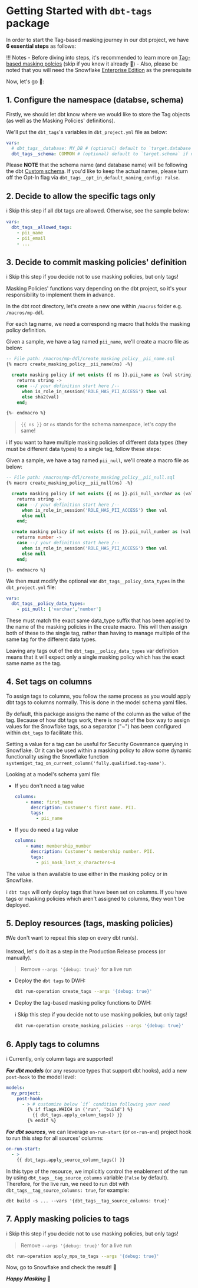# Getting Started with `dbt-tags` package

In order to start the Tag-based masking journey in our dbt project, we have **6 essential steps** as follows:

!!! Notes
    - Before diving into steps, it's recommended to learn more on [Tag-based masking polcies](https://docs.snowflake.com/en/user-guide/tag-based-masking-policies) (skip if you knew it already 💯)
    - Also, please be noted that you will need the Snowflake [Enterprise Edition](https://docs.snowflake.com/en/user-guide/intro-editions?ref=infintelambda) as the prerequisite

Now, let's go 🏃:

## 1. Configure the namespace (databse, schema)

Firstly, we should let dbt know where we would like to store the Tag objects (as well as the Masking Policies' definitions).

We'll put the `dbt_tags`'s variables in `dbt_project.yml` file as below:

```yaml
vars:
  # dbt_tags__database: MY_DB # (optional) default to `target.database` if not specified
  dbt_tags__schema: COMMON # (optional) default to `target.schema` if not specified
```

Please **NOTE** that the schema name (and database name) will be following the dbt [Custom schema](https://docs.getdbt.com/docs/build/custom-schemas).
If you'd like to keep the actual names, please turn off the Opt-In flag via `dbt_tags__opt_in_default_naming_config: False`.

## 2. Decide to allow the specific tags only

ℹ️ Skip this step if all dbt tags are allowed. Otherwise, see the sample below:

```yaml
vars:
  dbt_tags__allowed_tags:
    - pii_name
    - pii_email
    - ...
```

## 3. Decide to commit masking policies' definition

ℹ️ Skip this step if you decide not to use masking policies, but only tags!

Masking Policies' functions vary depending on the dbt project, so it's your responsibility to implement them in advance.

In the dbt root directory, let's create a new one within `/macros` folder e.g. `/macros/mp-ddl`.

For each tag name, we need a corresponding macro that holds the masking policy definition.

Given a sample, we have a tag named `pii_name`, we'll create a macro file as below:

```sql
-- File path: /macros/mp-ddl/create_masking_policy__pii_name.sql
{% macro create_masking_policy__pii_name(ns) -%}

  create masking policy if not exists {{ ns }}.pii_name as (val string)
    returns string ->
    case --/ your definition start here /--
      when is_role_in_session('ROLE_HAS_PII_ACCESS') then val
      else sha2(val)
    end;

{%- endmacro %}
```

> `{{ ns }}` or `ns` stands for the schema namespace, let's copy the same!

ℹ️ If you want to have multiple masking policies of different data types (they must be different data types) to a single tag, follow these steps:

Given a sample, we have a tag named `pii_null`, we'll create a macro file as below:

```sql
-- File path: /macros/mp-ddl/create_masking_policy__pii_null.sql
{% macro create_masking_policy__pii_null(ns) -%}

  create masking policy if not exists {{ ns }}.pii_null_varchar as (val string)
    returns string ->
    case --/ your definition start here /--
      when is_role_in_session('ROLE_HAS_PII_ACCESS') then val
      else null
    end;

  create masking policy if not exists {{ ns }}.pii_null_number as (val number)
    returns number ->
    case --/ your definition start here /--
      when is_role_in_session('ROLE_HAS_PII_ACCESS') then val
      else null
    end;

{%- endmacro %}
```

We then must modify the optional var `dbt_tags__policy_data_types` in the `dbt_project.yml` file:

```yaml
vars:
  dbt_tags__policy_data_types:
    - pii_null: ['varchar','number']
```

These must match the exact same data_type suffix that has been applied to the name of the masking policies in the create macro. This will then assign both of these to the single tag, rather than having to manage multiple of the same tag for the different data types.

Leaving any tags out of the `dbt_tags__policy_data_types` var definition means that it will expect only a single masking policy which has the exact same name as the tag.

## 4. Set tags on columns

To assign tags to columns, you follow the same process as you would apply dbt tags to columns normally. This is done in the model schema yaml files.

By default, this package assigns the name of the column as the value of the tag. Because of how dbt tags work, there is no out of the box way to assign values for the Snowflake tags, so a separator ("~") has been configured within `dbt_tags` to facilitate this.

Setting a value for a tag can be useful for Security Governance querying in Snowflake. Or it can be used within a masking policy to allow some dynamic functionality using the Snowflake function `system$get_tag_on_current_column('fully.qualified.tag-name')`.

Looking at a model's schema yaml file:

- If you don't need a tag value

  ```yaml
  columns:
      - name: first_name
        description: Customer's first name. PII.
        tags:
          - pii_name
  ```

- If you do need a tag value

  ```yaml
  columns:
      - name: membership_number
        description: Customer's membership number. PII.
        tags:
          - pii_mask_last_x_characters~4
  ```

The value is then available to use either in the masking policy or in Snowflake.

ℹ️ `dbt tags` will only deploy tags that have been set on columns. If you have tags or masking policies which aren't assigned to columns, they won't be deployed.

## 5. Deploy resources (tags, masking policies)

❗We don't want to repeat this step on every dbt run(s).

Instead, let's do it as a step in the Production Release process (or manually).

> Remove `--args '{debug: true}'` for a live run

- Deploy the `dbt tags` to DWH:

  ```bash
  dbt run-operation create_tags --args '{debug: true}'
  ```

- Deploy the tag-based masking policy functions to DWH:

  ℹ️ Skip this step if you decide not to use masking policies, but only tags!

  ```bash
  dbt run-operation create_masking_policies --args '{debug: true}'
  ```

## 6. Apply tags to columns

ℹ️ Currently, only column tags are supported!

**_For dbt models_** (or any resource types that support dbt hooks), add a new `post-hook` to the model level:

```yaml
models:
  my_project:
    post-hook:
      - > # customize below `if` condition following your need
        {% if flags.WHICH in ('run', 'build') %}
          {{ dbt_tags.apply_column_tags() }}
        {% endif %}
```

**_For dbt sources_**, we can leverage `on-run-start` (or `on-run-end`) project hook to run this step for all sources' columns:

```yaml
on-run-start:
  - >
    {{ dbt_tags.apply_source_column_tags() }}
```

In this type of the resource, we implicitly control the enablement of the run by using `dbt_tags__tag_source_columns` variable (`False` by default).
Therefore, for the live run, we need to run dbt with `dbt_tags__tag_source_columns: true`, for example:

```shell
dbt build -s ... --vars '{dbt_tags__tag_source_columns: true}'
```

## 7. Apply masking policies to tags

ℹ️ Skip this step if you decide not to use masking policies, but only tags!

> Remove `--args '{debug: true}'` for a live run

```bash
dbt run-operation apply_mps_to_tags --args '{debug: true}'
```

Now, go to Snowflake and check the result! 🚀

**_Happy Masking_ 🎉**
